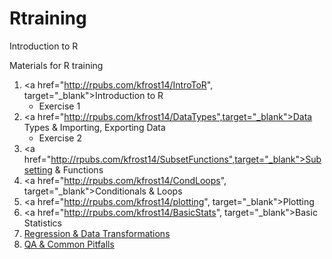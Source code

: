 # Rtraining
Introduction to R

Materials for R training
1. <a href="http://rpubs.com/kfrost14/IntroToR", target="_blank">Introduction to R</a>
    + Exercise 1
2. <a href="http://rpubs.com/kfrost14/DataTypes",target="_blank">Data Types & Importing, Exporting Data</a>
    + Exercise 2
3. <a href="http://rpubs.com/kfrost14/SubsetFunctions",target="_blank">Subsetting & Functions</a>
4. <a href="http://rpubs.com/kfrost14/CondLoops", target="_blank">Conditionals & Loops</a>
5. <a href="http://rpubs.com/kfrost14/plotting", target="_blank">Plotting</a>
6. <a href="http://rpubs.com/kfrost14/BasicStats", target="_blank">Basic Statistics</a>
7. [Regression & Data Transformations](#http://example.com)
8. [QA & Common Pitfalls](#http://example.com)
